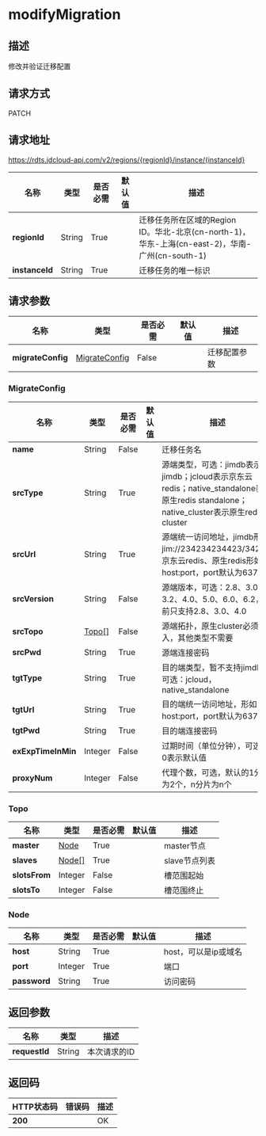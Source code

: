 # modifyMigration


## 描述
修改并验证迁移配置

## 请求方式
PATCH

## 请求地址
https://rdts.jdcloud-api.com/v2/regions/{regionId}/instance/{instanceId}

|名称|类型|是否必需|默认值|描述|
|---|---|---|---|---|
|**regionId**|String|True| |迁移任务所在区域的Region ID。华北-北京(cn-north-1)，华东-上海(cn-east-2)，华南-广州(cn-south-1)|
|**instanceId**|String|True| |迁移任务的唯一标识|

## 请求参数
|名称|类型|是否必需|默认值|描述|
|---|---|---|---|---|
|**migrateConfig**|[MigrateConfig](modifymigration#migrateconfig)|False| |迁移配置参数|

### <div id="migrateconfig">MigrateConfig</div>
|名称|类型|是否必需|默认值|描述|
|---|---|---|---|---|
|**name**|String|False| |迁移任务名|
|**srcType**|String|True| |源端类型，可选：jimdb表示jimdb；jcloud表示京东云redis；native_standalone表示原生redis standalone；native_cluster表示原生redis cluster|
|**srcUrl**|String|True| |源端统一访问地址，jimdb形如jim://234234234423/3423；京东云redis、原生redis形如host:port，port默认为6379|
|**srcVersion**|String|False| |源端版本，可选：2.8、3.0、3.2、4.0、5.0、6.0、6.2，目前只支持2.8、3.0、4.0|
|**srcTopo**|[Topo[]](modifymigration#topo)|False| |源端拓扑，原生cluster必须输入，其他类型不需要|
|**srcPwd**|String|True| |源端连接密码|
|**tgtType**|String|True| |目的端类型，暂不支持jimdb，可选：jcloud，native_standalone|
|**tgtUrl**|String|True| |目的端统一访问地址，形如host:port，port默认为6379|
|**tgtPwd**|String|True| |目的端连接密码|
|**exExpTimeInMin**|Integer|False| |过期时间（单位分钟），可选，0表示默认值|
|**proxyNum**|Integer|False| |代理个数，可选，默认的1分片为2个，n分片为n个|
### <div id="topo">Topo</div>
|名称|类型|是否必需|默认值|描述|
|---|---|---|---|---|
|**master**|[Node](modifymigration#node)|True| |master节点|
|**slaves**|[Node[]](modifymigration#node)|True| |slave节点列表|
|**slotsFrom**|Integer|False| |槽范围起始|
|**slotsTo**|Integer|False| |槽范围终止|
### <div id="node">Node</div>
|名称|类型|是否必需|默认值|描述|
|---|---|---|---|---|
|**host**|String|True| |host，可以是ip或域名|
|**port**|Integer|True| |端口|
|**password**|String|True| |访问密码|

## 返回参数
|名称|类型|描述|
|---|---|---|
|**requestId**|String|本次请求的ID|


## 返回码
|HTTP状态码|错误码|描述|
|---|---|---|
|**200**||OK|
